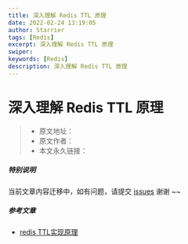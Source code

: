 ```yaml
---
title: 深入理解 Redis TTL 原理
date: 2022-02-24 13:19:05
author: Starrier
tags: [Redis]
excerpt: 深入理解 Redis TTL 原理
swiper:
keywords: [Redis]
description: 深入理解 Redis TTL 原理
---
```


# 深入理解 Redis TTL 原理

> * 原文地址：[]()
> * 原文作者：[]()
> * 本文永久链接：[]()

##### **特别说明**

当前文章内容迁移中，如有问题，请提交 [issues](https://github.com/Starrier/starrier.github.io/issues) 谢谢 ~~

##### 参考文章

- [redis TTL实现原理](https://www.jianshu.com/p/53083f5f2ddc)
